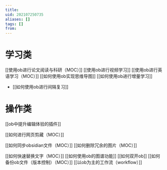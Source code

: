 ```yaml
---
title: 
uid: 202107250735
aliases: []
tags: []
from: 
---
```

# 学习类
[[使用ob进行论文阅读与科研（MOC）]]
[[使用ob进行视频学习]]
[[使用ob进行英语学习（MOC）]]
[[如何使用ob实现思维导图]]
[[如何使用ob进行增量学习]]
- [[如何使用ob进行间隔复习]]


# 操作类

[[ob中提升编辑体验的插件]]

[[如何进行网页剪藏（MOC）]]

[[如何同步obsidian文件（MOC）]]
[[如何删除冗余的图片（MOC）]]

[[如何快速替换文字（MOC）]]
[[如何使用ob的图谱功能]]
[[如何双开ob]]
[[如何备份ob文件（版本控制）（MOC）]]
[[以ob为主的工作流（workflow）]]
